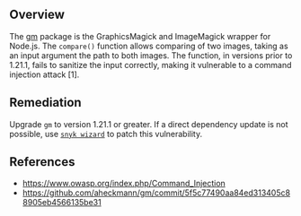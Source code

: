 ## Overview
The [gm](https://www.npmjs.com/package/gm) package is the GraphicsMagick and ImageMagick wrapper for Node.js.
The `compare()` function allows comparing of two images, taking as an input argument the path to both images. The function, in versions prior to 1.21.1, fails to sanitize the input correctly, making it vulnerable to a command injection attack [1].

## Remediation
Upgrade `gm` to version 1.21.1 or greater. 
If a direct dependency update is not possible, use [`snyk wizard`](https://snyk.io/documentation/#wizard) to patch this vulnerability.


## References
 - https://www.owasp.org/index.php/Command_Injection
 - https://github.com/aheckmann/gm/commit/5f5c77490aa84ed313405c88905eb4566135be31

